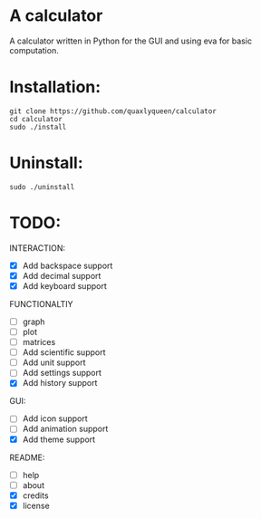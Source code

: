 # A calculator
A calculator written in Python for the GUI and using eva for basic computation.

# Installation:
`git clone https://github.com/quaxlyqueen/calculator`<br>
`cd calculator`<br>
`sudo ./install`<br>

# Uninstall:
`sudo ./uninstall`<br>

# TODO:
INTERACTION:
- [x] Add backspace support
- [x] Add decimal support
- [x] Add keyboard support

FUNCTIONALTIY
- [ ] graph 
- [ ] plot 
- [ ] matrices
- [ ] Add scientific support
- [ ] Add unit support
- [ ] Add settings support
- [x] Add history support

GUI:
- [ ] Add icon support
- [ ] Add animation support
- [x] Add theme support

README:
- [ ] help 
- [ ] about
- [x] credits 
- [x] license 
